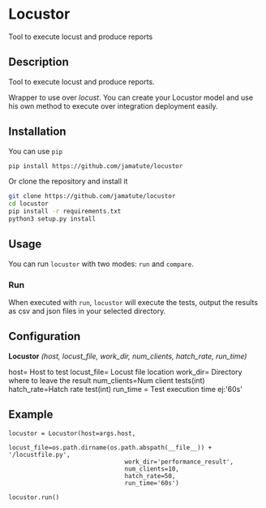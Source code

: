 # Locustor

Tool to execute locust and produce reports

## Description

Tool to execute locust and produce reports.

Wrapper to use over *locust*. You can create your Locustor model and use his own method to execute over integration deployment easily.

## Installation

You can use `pip`

```bash
pip install https://github.com/jamatute/locustor
```

Or clone the repository and install it

```bash
git clone https://github.com/jamatute/locustor
cd locustor
pip install -r requirements.txt
python3 setup.py install
```

## Usage

You can run `locustor` with two modes: `run` and `compare`.

### Run

When executed with `run`, `locustor` will execute the tests, output the
results as csv and json files in your selected directory.

## Configuration

**Locustor** *(host, locust_file,  work_dir, num_clients,  hatch_rate, run_time)*

host= Host to test
locust_file= Locust file location
work_dir= Directory where to leave the result
num_clients=Num client tests(int)
hatch_rate=Hatch rate test(int)
run_time = Test execution time ej:'60s'


## Example

    locustor = Locustor(host=args.host, 
									locust_file=os.path.dirname(os.path.abspath(__file__)) + '/locustfile.py',
                        			work_dir='performance_result',
                        			num_clients=10,
                        			hatch_rate=50,
                        			run_time='60s')
    
    locustor.run()




